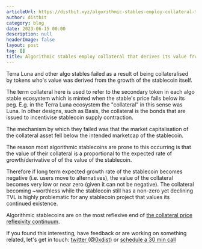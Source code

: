 ```yaml
---
articleUrl: https://distbit.xyz/algorithmic-stables-employ-collateral-that-derives-its-value-from-tvl-growth
author: distbit
category: blog
date: 2023-06-15 00:00
description: null
headerImage: false
layout: post
tag: []
title: Algorithmic stables employ collateral that derives its value from TVL growth
---
```



 

Terra Luna and other algo stables failed as a result of being collateralised by tokens who's value was derived from the growth of the stablecoin itself.  

The term collateral here is used to refer to the secondary token in each algo stable ecosystem which is minted when the stable's price falls below its peg. E.g. in the Terra Luna ecosystem the "collateral" in this sense was Luna. In other designs, such as Basis, the collateral is the bonds that are issued to incentivise stablecoin supply contraction.  

The mechanism by which they failed was that the market capitalisation of the collateral asset fell below the intended marketcap of the stablecoin.  

The reason most algorithmic stablecoins are prone to this occurring is that the value of their collateral is a proportional to the expected rate of growth/derivative of of the value of the stablecoin.  

Therefore if long term expected growth rate of the stablecoin becomes negative (i.e. users move to alternatives), the value of the collateral becomes very low or near zero (given it can not be negative). The collateral becoming ~worthless while the stablecoin still has a non-zero yet declining TVL is highly problematic for any stablecoin project that values its continued existence.   

Algorithmic stablecoins are on the most reflexive end of [the collateral price reflexivity continuum](/the-collateral-price-reflexivity-continuum).  

If you found this interesting, have feedback or are working on something related, let's get in touch: [twitter (@0xdist)](https://twitter.com/0xdist) or [schedule a 30 min call](https://cal.com/distbit/30min)